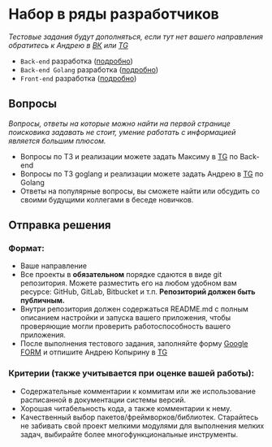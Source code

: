 
# Набор в ряды разработчиков
*Тестовые задания будут дополняться, если тут нет вашего направления обратитесь к Андрею в [ВК]((https://vk.com/ankodo)) или [TG](https://t.me/nenen56)*

* `Back-end` разработка ([подробно](/backend.md))
* `Back-end Golang` разработка ([подробно](/backend-golang.md))
* `Front-end` разработка ([подробно](/frontend.md))

## Вопросы
*Вопросы, ответы на которые можно найти на первой странице поисковика задавать не стоит, умение работать с информацией является большим плюсом.*
* Вопросы по ТЗ и реализации можете задать Максиму в [TG](https://t.me/jejdbejsj) по Back-end
* Вопросы по ТЗ goglang и реализации можете задать Андрею в [TG](https://t.me/subliker) по Golang
* Ответы на популярные вопросы, вы сможете найти или обсудить со своими будущими коллегами в беседе новичков.

## Отправка решения
### Формат:
* Ваше направление
* Все проекты в **обязательном** порядке сдаются в виде git репозитория. Можете разместить его на любом удобном вам ресурсе: GitHub, GitLab, Bitbucket и т.п. **Репозиторий должен быть публичным.**
* Внутри репозитория должен содержаться README.md с полным описанием настройки и запуска вашего приложения, чтобы проверяющие могли проверить работоспособность вашего приложения.
* После выполнения тестового задания, заполняйте форму [Google FORM](https://forms.gle/eKikYq2eMGmYyoum9) и отпишите Андрею Копырину в [TG](https://t.me/nenen56)

### Критерии (также учитывается при оценке вашей работы):
* Содержательные комментарии к коммитам или же использование расписанной в документации системы версий.
* Хорошая читабельность кода, а также комментарии к нему. 
* Качественный выбор пакетов/фреймворков/библиотек. Старайтесь не забивать свой проект мелкими модулями для выполнения мелких задач, выбирайте более многофункциональные инструменты.
